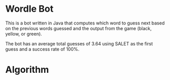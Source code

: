 # Wordle Bot

This is a bot written in Java that computes which word to guess next based on the previous words guessed and the output from the game (black, yellow, or green).

The bot has an average total guesses of 3.64 using SALET as the first guess and a success rate of 100%.

# Algorithm

